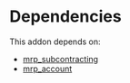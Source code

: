 # Dependencies

This addon depends on:

- [mrp_subcontracting](../../odoo-bringout-oca-ocb-mrp_subcontracting)
- [mrp_account](../../odoo-bringout-oca-ocb-mrp_account)
